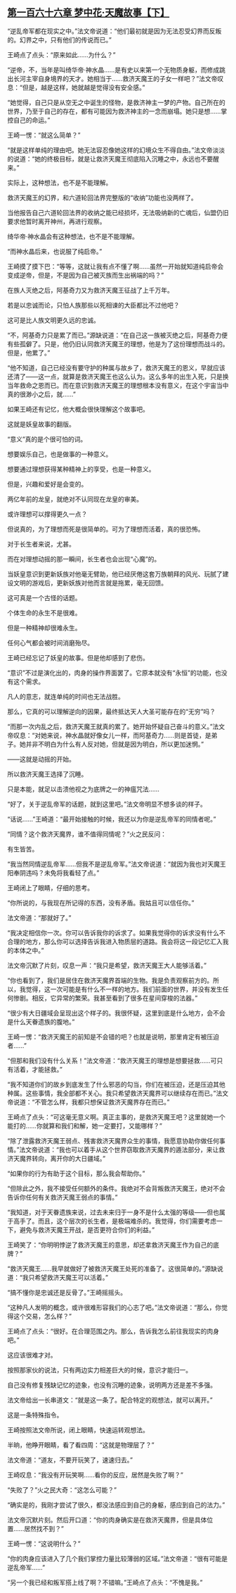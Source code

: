 ## [第一百六十六章 梦中花·天魔故事【下】](https://www.xxbiquge.com/11_11207/9243561.html)


  “逆乱帝军都在现实之中。”法文帝说道：“他们最初就是因为无法忍受幻界而反叛的。幻界之中，只有他们的传说而已。”

  王崎点了点头：“原来如此……为什么？”

  “逆帝，不，当年是叫绮华帝·神水晶……是有史以来第一个无物质身躯，而修成跳出长河主宰自身境界的天才。她相当于……救济天魔王的子女一样吧？”法文帝叹息：“但是，越是这样，她就越是觉得没有安全感。”

  “她觉得，自己只是从空无之中诞生的怪物，是救济神主一梦的产物。自己所在的世界，乃至于自己的存在，都有可能因为救济神主的一念而崩塌。她只是想……掌控自己的命运。”

  王崎一愣：“就这么简单？”

  “就是这样单纯的理由吧。她无法容忍像她这样的幻境众生不得自由。”法文帝淡淡的说道：“她的终极目标，就是让救济天魔王彻底陷入沉睡之中，永远也不要醒来。”

  实际上，这种想法，也不是不能理解。

  救济天魔王的幻界，和六道轮回法界完整版的“收纳”功能也没两样了。

  当他报告自己六道轮回法界的收纳之能已经损坏，无法吸纳新的亡魂后，仙盟仍旧要求他暂时离开神州，再进行观察。

  绮华帝·神水晶会有这种想法，也不是不能理解。

  “而神水晶后来，也说服了纯启帝。”

  王崎摸了摸下巴：“等等，这就让我有点不懂了啊……虽然一开始就知道纯启帝会变成逆帝，但是，不是因为自己被灭族而生出祸端的吗？”

  在族人灭绝之后，阿基奇力又为救济天魔王征战了上千万年。

  若是以忠诚而论，只怕人族那些以死相谏的大臣都比不过他吧？

  这可是比人族文明更久远的忠诚。

  “不，阿基奇力只是累了而已。”源缺说道：“在自己这一族被灭绝之后，阿基奇力便有些孤僻了。只是，他仍旧认同救济天魔王的理想，他是为了这份理想而战斗的。但是，他累了。”

  “他不知道，自己已经没有要守护的种属与故乡了，救济天魔王的恩义，早就应该还清了——这一点，就算是救济天魔王也这么认为。这么多年的出生入死，只是换当年救命之恩而已。而在意识到救济天魔王的理想根本没有意义，在这个宇宙当中真的很渺小之后，就……”

  如果王崎还有记忆，他大概会很快理解这个故事吧。

  这就是妖皇故事的翻版。

  “意义”真的是个很可怕的词。

  想要娱乐自己，也是做事的一种意义。

  想要通过理想获得某种精神上的享受，也是一种意义。

  但是，兴趣和爱好是会变的。

  两亿年前的龙皇，就绝对不认同现在龙皇的审美。

  或许理想可以撑得更久一点？

  但说真的，为了理想而死是很简单的。可为了理想而活着，真的很恐怖。

  对于长生者来说，尤甚。

  而在对理想动摇的那一瞬间，长生者也会出现“心魔”的。

  当妖皇意识到更新妖族对他毫无臂助，他已经厌倦这套万族朝拜的风光、玩腻了建设文明的游戏后，更新妖族对他而言就是拖累，毫无回馈。

  这可真是一个古怪的话题。

  个体生命的永生不是很难。

  但是一种精神却很难永生。

  任何心气都会被时间消磨殆尽。

  王崎已经忘记了妖皇的故事。但是他却感到了悲伤。

  “意识”不过是演化出的，肉身的操作界面罢了。它原本就没有“永恒”的功能，也没有这个需求。

  凡人的意志，就连单纯的时间也无法战胜。

  那么，它真的可以理解逆向的因果，最终抵达天人大圣可能存在的“无穷”吗？

  “而那一次内乱之后，救济天魔王就真的累了。她开始怀疑自己奋斗的意义。”法文帝叹息：“对她来说，神水晶就好像女儿一样，而阿基奇力……则是首徒，是弟子。她并非不明白为什么有人反对她，但就是因为明白，所以更加迷惘。”

  ——这就是动摇的开始。

  所以救济天魔王选择了沉睡。

  只是本能，就足以击溃他视之为底牌之一的神瘟咒法……

  “好了，关于逆乱帝军的话题，就到这里吧。”法文帝明显不想多谈的样子。

  “话说……”王崎道：“最开始接触的时候，我还以为你是逆乱帝军的同情者呢。”

  “同情？这个救济天魔界，谁不值得同情呢？”火之民反问：

  有生皆苦。

  “我当然同情逆乱帝军……但我不是逆乱帝军。”法文帝说道：“就因为我也对天魔王阳奉阴违吗？未免将我看轻了点。”

  王崎闭上了眼睛，仔细的思考。

  “你所说的，与我现在所记得的东西，没有矛盾。我姑且可以信任你。”

  法文帝道：“那就好了。”

  “我决定相信你一次。你可以告诉我你的诉求了。如果我觉得你的诉求没有什么不合理的地方，那么你可以选择告诉我进入物质层的道路。我会将这一段记忆汇入我的本体之中。”

  法文帝沉默了片刻，叹息一声：“我只是希望，救济天魔王大人能够活着。”

  “你也看到了，我们是居住在救济天魔界首端的生物。我是负责观察前方的。所以，我觉得，这一次可能是有什么不一样的地方。我们前面的世界，并没有发生任何惨剧。相反，它异常的繁荣。我甚至看到了很多在星间穿梭的法器。”

  “很少有大日疆域会呈现出这个样子的。我很怀疑，这里到底是什么地方，会不会是什么天眷遗族的腹地。”

  王崎一愣：“救济天魔王的前知是不会错的吧？也就是说明，那里肯定有被压迫者……”

  “但那和我们没有什么关系！”法文帝道：“救济天魔王的理想是想要拯救……可只有活着，才能拯救。”

  “我不知道你们的故乡到底发生了什么邪恶的勾当，你们在被压迫，还是压迫其他种属。这些事情，我全部都不关心。我只希望救济天魔界可以继续存在而已。”法文帝说道：“不管怎么样，我都只想保证救济天魔界存在而已。”

  王崎点了点头：“可这毫无意义啊。真正主事的，是救济天魔王吧？这里就她一个能打的……你就算和我们和解，她一定要打，又能哪样？”

  “除了泄露救济天魔王弱点、残害救济天魔界众生的事情，我愿意协助你做任何事情。”法文帝说道：“我也可以着手从这个世界窃取救济天魔界的遁法部分，来让救济天魔界转向，离开你的大日疆域。”

  “如果你的行为有助于这个目标，那么我会帮助你。”

  “但除此之外，我不接受任何额外的条件。我绝对不会背叛救济天魔王，绝对不会告诉你任何有关救济天魔王弱点的事情。”

  “我知道，对于天眷遗族来说，过去未来归于一身不是什么太强的等级——但也属于高手了。而且，这个层次的长生者，是极端难杀的。我觉得，你们需要考虑一下，避免与救济天魔王开战，是否更符合你们的利益。”

  王崎笑了：“你明明悖逆了救济天魔王的意思，却还拿救济天魔王作为自己的底牌？”

  “救济天魔王……我早就做好了被救济天魔王处死的准备了。这很简单的。”源缺说道：“我只希望救济天魔王可以活着。”

  “搞不懂你是忠诚还是反骨了。”王崎摇摇头。

  “这种凡人发明的概念，或许很难形容我们的心志了吧。”法文帝说道：“那么，你觉得这个交易，怎么样？”

  王崎点了点头：“很好。在合理范围之内。那么，告诉我怎么前往我现实的肉身吧。”

  这应该很难才对。

  按照那家伙的说法，只有两边实力相差巨大的时候，意识才能归一。

  自己没有修复残缺记忆的迹象，也没有沉睡的迹象，说明两方还是差不多强。

  法文帝给出一长串道文：“就是这一条了。配合特定的观想法，就可以离开。”

  这是一条特殊指令。

  王崎按照法文帝所说，闭上眼睛，快速运转观想法。

  半晌，他睁开眼睛，看了看四周：“这就是物理层了？”

  法文帝道：“道友，不要开玩笑了，速速归去。”

  王崎叹息：“我没有开玩笑啊……看你的反应，居然是失败了啊？”

  “失败了？”火之民大奇：“这怎么可能？”

  “确实是的，我刚才尝试了很久，都没法感应到自己的身躯，感应到自己的法力。”

  法文帝沉默片刻。然后开口道：“你的肉身确实是在救济天魔界，但是具体位置……居然找不到？”

  王崎一愣：“这说明什么？”

  “你的肉身应该进入了几个我们掌控力量比较薄弱的区域。”法文帝道：“很有可能是逆乱帝军……”

  “另一个我已经和叛军搭上线了啊？不错嘛。”王崎点了点头：“不愧是我。”
